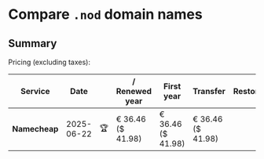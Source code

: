 # Compare `.nod` domain names

## Summary

Pricing (excluding taxes):

| Service | Date |  | / Renewed year | First year | Transfer | Restoration |
|--|--|--|--|--|--|--|
| **Namecheap** | 2025-06-22 | 🏆 | € 36.46<br>($ 41.98) | € 36.46<br>($ 41.98) | € 36.46<br>($ 41.98) |  |
